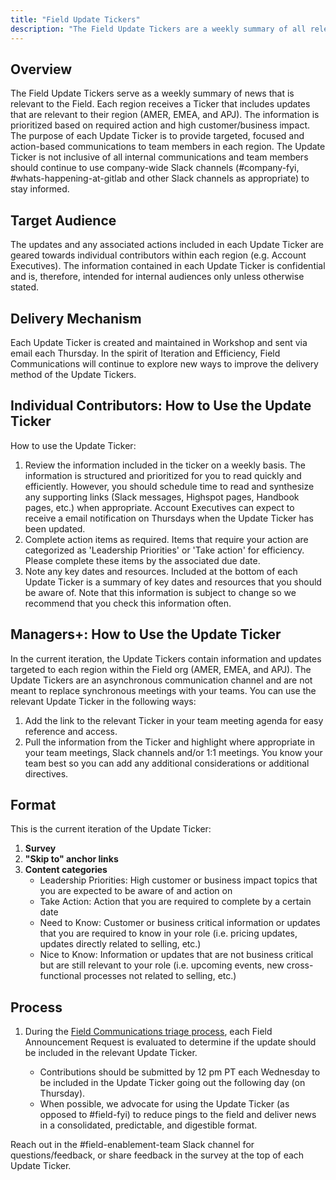 ```yaml
---
title: "Field Update Tickers"
description: "The Field Update Tickers are a weekly summary of all relevant updates to the Field."
---
```


## Overview

The Field Update Tickers serve as a weekly summary of news that is relevant to the Field. Each region receives a Ticker that includes updates that are relevant to their region (AMER, EMEA, and APJ). The information is prioritized based on required action and high customer/business impact. The purpose of each Update Ticker is to provide targeted, focused and action-based communications to team members in each region. The Update Ticker is not inclusive of all internal communications and team members should continue to use company-wide Slack channels (#company-fyi, #whats-happening-at-gitlab and other Slack channels as appropriate) to stay informed.

## Target Audience

The updates and any associated actions included in each Update Ticker are geared towards  individual contributors within each region (e.g. Account Executives). The information contained in each Update Ticker is confidential and is, therefore, intended for internal audiences only unless otherwise stated.

## Delivery Mechanism

Each Update Ticker is created and maintained in Workshop and sent via email each Thursday. In the spirit of Iteration and Efficiency, Field Communications will continue to explore new ways to improve the delivery method of the Update Tickers.

## Individual Contributors: How to Use the Update Ticker

How to use the Update Ticker:

1. Review the information included in the ticker on a weekly basis. The information is structured and prioritized for you to read quickly and efficiently. However, you should schedule time to read and synthesize any supporting links (Slack messages, Highspot pages, Handbook pages, etc.) when appropriate. Account Executives can expect to receive a email notification on Thursdays when the Update Ticker has been updated.
2. Complete action items as required. Items that require your action are categorized as 'Leadership Priorities' or 'Take action' for efficiency. Please complete these items by the associated due date.
3. Note any key dates and resources. Included at the bottom of each Update Ticker is a summary of key dates and resources that you should be aware of. Note that this information is subject to change so we recommend that you check this information often.

## Managers+: How to Use the Update Ticker

In the current iteration, the Update Tickers contain information and updates targeted to each region within the Field org (AMER, EMEA, and APJ). The Update Tickers are an asynchronous communication channel and are not meant to replace synchronous meetings with your teams. You can use the relevant Update Ticker in the following ways:

1. Add the link to the relevant Ticker in your team meeting agenda for easy reference and access.
2. Pull the information from the Ticker and highlight where appropriate in your team meetings, Slack channels and/or 1:1 meetings. You know your team best so you can add any additional considerations or additional directives.

## Format

This is the current iteration of the Update Ticker:

1. **Survey**
2. **"Skip to" anchor links** 
2. **Content categories**
   - Leadership Priorities: High customer or business impact topics that you are expected to be aware of and action on
   - Take Action: Action that you are required to complete by a certain date
   - Need to Know: Customer or business critical information or updates that you are required to know in your role (i.e. pricing updates, updates directly related to selling, etc.)
   - Nice to Know: Information or updates that are not business critical but are still relevant to your role (i.e. upcoming events, new cross-functional processes not related to selling, etc.)


## Process

1. During the [Field Communications triage process](/handbook/sales/field-communications/#how-to-use), each Field Announcement Request is evaluated to determine if the update should  be included in the relevant Update Ticker.

   - Contributions should be submitted by 12 pm PT each Wednesday to be included in the Update Ticker going out the following day (on Thursday). 
   - When possible, we advocate for using the Update Ticker (as opposed to #field-fyi) to reduce pings to the field and deliver news in a consolidated, predictable, and digestible format.



Reach out in the #field-enablement-team Slack channel for questions/feedback, or share feedback in the survey at the top of each Update Ticker.
